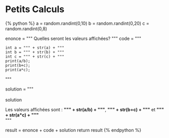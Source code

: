 Petits Calculs
==============
{% python %}
a = random.randint(0,10)
b = random.randint(0,20)
c = random.randint(0,8)

enonce = """<span class="exoQuestion"> Quelles seront les valeurs affichées? </span>"""
code = """
<pre><code>int a = """ + str(a) + """
int b = """ + str(b) + """
int c = """ + str(c) + """
print(a/b);
print(b+c);
print(a*c);</code></pre>
"""

solution = """<br/><br/><span class="solutionButton">solution</span><div class="solutionArea">
<span class="exoSolution">Les valeurs affichées sont : **""" + str(a/b) + """**, **""" + str(b+c) + """** et **""" + str(a*c) + """**</span></div>"""

result = enonce + code + solution
return result
{% endpython %}
